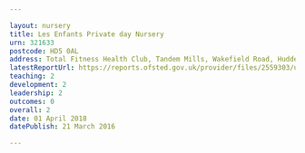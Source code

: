 ```yaml
---

layout: nursery
title: Les Enfants Private day Nursery
urn: 321633
postcode: HD5 0AL
address: Total Fitness Health Club, Tandem Mills, Wakefield Road, Huddersfield, West Yorkshire, HD5 0AL
latestReportUrl: https://reports.ofsted.gov.uk/provider/files/2559303/urn/321633.pdf
teaching: 2
development: 2
leadership: 2
outcomes: 0
overall: 2
date: 01 April 2018 
datePublish: 21 March 2016

---
```

